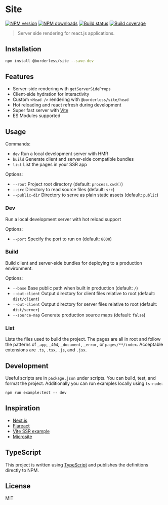 # Site

[![NPM version][npm-image]][npm-url]
[![NPM downloads][downloads-image]][downloads-url]
[![Build status][build-image]][build-url]
[![Build coverage][coverage-image]][coverage-url]

> Server side rendering for react.js applications.

## Installation

```sh
npm install @borderless/site --save-dev
```

## Features

- Server-side rendering with `getServerSideProps`
- Client-side hydration for interactivity
- Custom `<Head />` rendering with `@borderless/site/head`
- Hot reloading and react refresh during development
- Super fast server with [Vite](https://vitejs.dev)
- ES Modules supported

## Usage

Commands:

- `dev` Run a local development server with HMR
- `build` Generate client and server-side compatible bundles
- `list` List the pages in your SSR app

Options:

- `--root` Project root directory (default: `process.cwd()`)
- `--src` Directory to read source files (default: `src`)
- `--public-dir` Directory to serve as plain static assets (default: `public`)

### Dev

Run a local development server with hot reload support

Options:

- `--port` Specify the port to run on (default: `8000`)

### Build

Build client and server-side bundles for deploying to a production environment.

Options:

- `--base` Base public path when built in production (default: `/`)
- `--out-client` Output directory for client files relative to root (default: `dist/client`)
- `--out-client` Output directory for server files relative to root (default: `dist/server`)
- `--source-map` Generate production source maps (default: `false`)

### List

Lists the files used to build the project. The pages are all in root and follow the patterns of `_app`, `_404`, `_document`, `_error`, or `pages/**/index`. Acceptable extensions are `.ts`, `.tsx`, `.js`, and `.jsx`.

## Development

Useful scripts are in `package.json` under scripts. You can build, test, and format the project. Additionally you can run examples locally using `ts-node`:

```
npm run example:test -- dev
```

## Inspiration

- [Next.js](https://nextjs.org)
- [Flareact](https://flareact.com)
- [Vite SSR example](https://github.com/vitejs/vite/tree/98d95e3e11bbc43e410b213b682e315b9344d2d7/packages/playground/ssr-react)
- [Microsite](https://github.com/natemoo-re/microsite)

## TypeScript

This project is written using [TypeScript](https://github.com/Microsoft/TypeScript) and publishes the definitions directly to NPM.

## License

MIT

[npm-image]: https://img.shields.io/npm/v/@borderless/site
[npm-url]: https://npmjs.org/package/@borderless/site
[downloads-image]: https://img.shields.io/npm/dm/@borderless/site
[downloads-url]: https://npmjs.org/package/@borderless/site
[build-image]: https://img.shields.io/github/workflow/status/borderless/site/CI/main
[build-url]: https://github.com/borderless/site/actions/workflows/ci.yml?query=branch%3Amain
[coverage-image]: https://img.shields.io/codecov/c/gh/borderless/site
[coverage-url]: https://codecov.io/gh/borderless/site
